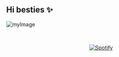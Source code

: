 ## Hi besties ✨
![myImage](https://media4.giphy.com/media/v1.Y2lkPTc5MGI3NjExOTlkYnF3NnN0YXdxeGFhamE3M3hrc3N1NTQzODk5cWR1c2N6MmNnYiZlcD12MV9pbnRlcm5hbF9naWZfYnlfaWQmY3Q9Zw/BHcqBMCzGrwOSdMU38/giphy.gif)

&nbsp;<div align="center">
  [![Spotify](https://novatorem.vercel.app/api/spotify?background_color=0d1117&border_color=ffffff)](https://open.spotify.com/user/omarcast132)
</div>


<!--
**Omar1432/Omar1432** is a ✨ _special_ ✨ repository because its `README.md` (this file) appears on your GitHub profile.

Here are some ideas to get you started:

- 🔭 I’m currently working on ...
- 🌱 I’m currently learning ...
- 👯 I’m looking to collaborate on ...
- 🤔 I’m looking for help with ...
- 💬 Ask me about ...
- 📫 How to reach me: ...
- 😄 Pronouns: ...
- ⚡ Fun fact: ...
-->
